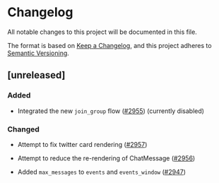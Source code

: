 # Changelog

All notable changes to this project will be documented in this file.

The format is based on [Keep a Changelog](https://keepachangelog.com/en/1.0.0/),
and this project adheres to [Semantic Versioning](https://semver.org/spec/v2.0.0.html).

## [unreleased]

### Added

- Integrated the new `join_group` flow ([#2955](https://github.com/open-ic/open-chat/pull/2955)) (currently disabled) 

### Changed

- Attempt to fix twitter card rendering ([#2957](https://github.com/open-ic/open-chat/pull/2957))

- Attempt to reduce the re-rendering of ChatMessage ([#2956](https://github.com/open-ic/open-chat/pull/2956))

- Added `max_messages` to `events` and `events_window` ([#2947](https://github.com/open-ic/open-chat/pull/2947))
